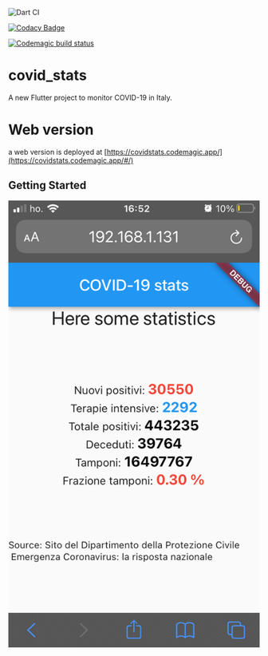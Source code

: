 ![Dart CI](https://github.com/fvalle1/covidStats/workflows/Dart%20CI/badge.svg)

[![Codacy Badge](https://api.codacy.com/project/badge/Grade/e657dba06ad04096a08f351edb110ec6)](https://app.codacy.com/gh/fvalle1/covidStats?utm_source=github.com&utm_medium=referral&utm_content=fvalle1/covidStats&utm_campaign=Badge_Grade)

[![Codemagic build status](https://api.codemagic.io/apps/5fc905e5f7698e2790376d8d/5fc905e5f7698e2790376d8c/status_badge.svg)](https://codemagic.io/apps/5fc905e5f7698e2790376d8d/5fc905e5f7698e2790376d8c/latest_build)
# covid_stats

A new Flutter project to monitor COVID-19 in Italy.

# Web version

a web version is deployed at [https://covidstats.codemagic.app/](https://covidstats.codemagic.app/#/)

## Getting Started

![](screen.png)
